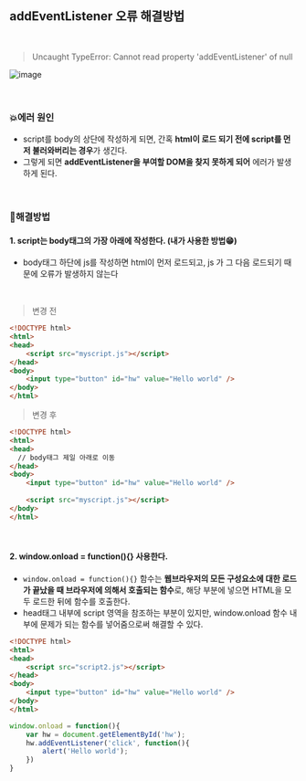 ## addEventListener 오류 해결방법

<br>

> Uncaught TypeError: Cannot read property 'addEventListener' of null

![image](img/addEventListener.PNG)

<br>

### 💥에러 원인
  - script를 body의 상단에 작성하게 되면, 간혹 **html이 로드 되기 전에 script를 먼저 불러와버리는 경우**가 생긴다. 
  - 그렇게 되면 **addEventListener을 부여할 DOM을 찾지 못하게 되어** 에러가 발생하게 된다. 

<br>

### 🔅해결방법

#### 1. script는 body태그의 가장 아래에 작성한다. (내가 사용한 방법😁)
- body태그 하단에 js를 작성하면 html이 먼저 로드되고, js 가 그 다음 로드되기 때문에 오류가 발생하지 않는다

<br>

> 변경 전
``` html
<!DOCTYPE html>
<html>
<head>
    <script src="myscript.js"></script>
</head>
<body>
    <input type="button" id="hw" value="Hello world" />
</body>
</html>
```

> 변경 후
``` html
<!DOCTYPE html>
<html>
<head>
  // body태그 제일 아래로 이동
</head>
<body>
    <input type="button" id="hw" value="Hello world" />
  
    <script src="myscript.js"></script> 
</body>
</html>
```
<br>

#### 2. window.onload = function(){} 사용한다.
- ```window.onload = function(){}``` 함수는 **웹브라우저의 모든 구성요소에 대한 로드가 끝났을 때 브라우저에 의해서 호출되는 함수**로,
해당 부분에 넣으면 HTML을 모두 로드한 뒤에 함수를 호출한다.
- head태그 내부에 script 영역을 참조하는 부분이 있지만, window.onload 함수 내부에 문제가 되는 함수를 넣어줌으로써 해결할 수 있다.

```html
<!DOCTYPE html>
<html>
<head>
    <script src="script2.js"></script>
</head>
<body>
    <input type="button" id="hw" value="Hello world" />
</body>
</html>
```

```javascript
window.onload = function(){
    var hw = document.getElementById('hw');
    hw.addEventListener('click', function(){
        alert('Hello world');
    })
}
```
